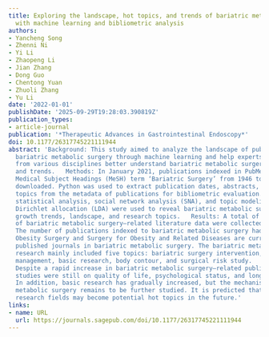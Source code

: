 ```yaml
---
title: Exploring the landscape, hot topics, and trends of bariatric metabolic surgery
  with machine learning and bibliometric analysis
authors:
- Yancheng Song
- Zhenni Ni
- Yi Li
- Zhaopeng Li
- Jian Zhang
- Dong Guo
- Chentong Yuan
- Zhuoli Zhang
- Yu Li
date: '2022-01-01'
publishDate: '2025-09-29T19:28:03.390819Z'
publication_types:
- article-journal
publication: '*Therapeutic Advances in Gastrointestinal Endoscopy*'
doi: 10.1177/26317745221111944
abstract: 'Background: This study aimed to analyze the landscape of publications on
  bariatric metabolic surgery through machine learning and help experts and scholars
  from various disciplines better understand bariatric metabolic surgery’s hot topics
  and trends.   Methods: In January 2021, publications indexed in PubMed under the
  Medical Subject Headings (MeSH) term ‘Bariatric Surgery’ from 1946 to 2020 were
  downloaded. Python was used to extract publication dates, abstracts, and research
  topics from the metadata of publications for bibliometric evaluation. Descriptive
  statistical analysis, social network analysis (SNA), and topic modeling with latent
  Dirichlet allocation (LDA) were used to reveal bariatric metabolic surgery publication
  growth trends, landscape, and research topics.   Results: A total of 21,798 records
  of bariatric metabolic surgery–related literature data were collected from PubMed.
  The number of publications indexed to bariatric metabolic surgery had expanded rapidly.
  Obesity Surgery and Surgery for Obesity and Related Diseases are currently the most
  published journals in bariatric metabolic surgery. The bariatric metabolic surgery
  research mainly included five topics: bariatric surgery intervention, clinical case
  management, basic research, body contour, and surgical risk study.   Conclusion:
  Despite a rapid increase in bariatric metabolic surgery–related publications, few
  studies were still on quality of life, psychological status, and long-term follow-up.
  In addition, basic research has gradually increased, but the mechanism of bariatric
  metabolic surgery remains to be further studied. It is predicted that the above
  research fields may become potential hot topics in the future.'
links:
- name: URL
  url: https://journals.sagepub.com/doi/10.1177/26317745221111944
---
```

